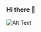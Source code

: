 ### Hi there 👋  
  
![Alt Text](https://pa1.narvii.com/7167/81747573ed9322495ec47da9638a05ba23ffc385r1-320-180_hq.gif)

